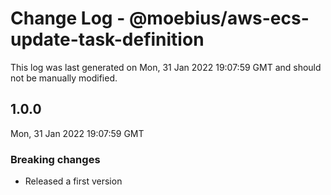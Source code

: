 # Change Log - @moebius/aws-ecs-update-task-definition

This log was last generated on Mon, 31 Jan 2022 19:07:59 GMT and should not be manually modified.

## 1.0.0
Mon, 31 Jan 2022 19:07:59 GMT

### Breaking changes

- Released a first version


